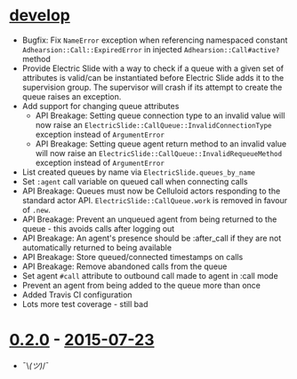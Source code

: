 # [develop](https://github.com/adhearsion/electric_slide)
  * Bugfix: Fix `NameError` exception when referencing namespaced constant `Adhearsion::Call::ExpiredError` in injected `Adhearsion::Call#active?` method
  * Provide Electric Slide with a way to check if a queue with a given set of attributes is valid/can be instantiated before Electric Slide adds it to the supervision group. The supervisor will crash if its attempt to create the queue raises an exception.
  * Add support for changing queue attributes
    * API Breakage: Setting queue connection type to an invalid value will now raise an `ElectricSlide::CallQueue::InvalidConnectionType` exception instead of `ArgumentError`
    * API Breakage: Setting queue agent return method to an invalid value will now raise an `ElectricSlide::CallQueue::InvalidRequeueMethod` exception instead of `ArgumentError`
  * List created queues by name via `ElectricSlide.queues_by_name`
  * Set `:agent` call variable on queued call when connecting calls
  * API Breakage: Queues must now be Celluloid actors responding to the standard actor API. `ElectricSlide::CallQueue.work` is removed in favour of `.new`.
  * API Breakage: Prevent an unqueued agent from being returned to the queue - this avoids calls after logging out
  * API Breakage: An agent's presence should be :after_call if they are not automatically returned to being available
  * API Breakage: Store queued/connected timestamps on calls
  * API Breakage: Remove abandoned calls from the queue
  * Set agent `#call` attribute to outbound call made to agent in :call mode
  * Prevent an agent from being added to the queue more than once
  * Added Travis CI configuration
  * Lots more test coverage - still bad

# [0.2.0](https://github.com/adhearsion/electric_slide/compare/bb3b1b3e7f6d0926d0a9f462520e1f6d0c277adf...v0.2.0) - [2015-07-23](https://rubygems.org/gems/adhearsion/versions/0.2.0)
  * ¯\\_(ツ)_/¯
